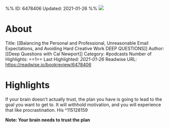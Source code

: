 %%
ID: 6478406
Updated: 2021-01-26
%%
![](https://storage.buzzsprout.com/variants/gs786v9wsn99x7epkmj25wtfs4bg/f81607a3cd537406cf0cf506c726bfe2824c5e584c9e9dc5e04e42436c820a79.jpg)

# About
Title: [[Balancing the Personal and Professional, Unreasonable Email Expectations, and Avoiding Hard Creative Work  DEEP QUESTIONS]]
Author: [[Deep Questions with Cal Newport]]
Category: #podcasts
Number of Highlights: ==1==
Last Highlighted: *2021-01-26*
Readwise URL: https://readwise.io/bookreview/6478406

# Highlights 
If your brain doesn't actually trust, the plan you have is going to lead to the goal you want to get to. It will withhold motivation, and you will experience that like procrastination. His  ^115128159

**Note: Your brain needs to trust the plan**

